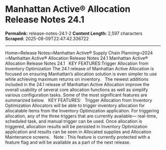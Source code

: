 # Manhattan Active® Allocation Release Notes 24.1

**Permalink:** release-notes-24.1-2
**Content Length:** 2,597 characters
**Scraped:** 2025-08-09T22:47:42.336722

---

Home&rsaquo;&rsaquo;Release Notes&rsaquo;&rsaquo;Manhattan Active® Supply Chain Planning&rsaquo;&rsaquo;2024 ››Manhattan Active® Allocation Release Notes 24.1 Manhattan Active&reg; Allocation Release Notes 24.1 &nbsp; KEY FEATURES:Trigger Allocation from Inventory Optimization The 24.1 release of Manhattan Active Allocation is focused on ensuring Manhattan&rsquo;s allocation solution is even simpler to use while achieving maximum returns on inventory.&nbsp;&nbsp; The newest additions included in the 24.1 release of Manhattan Active Allocation improve the overall usability of several core allocation functions as well as simplify various configuration tasks. Some of the most significant features are summarized below. &nbsp; KEY FEATURES: &nbsp; Trigger Allocation from Inventory Optimization Allocators will be able to trigger inventory allocation for allocatable items from the Inventory Optimization&nbsp;application. For triggering allocation, any of the three triggers that are currently available&mdash; real-time, scheduled task, and manual trigger can be used. Once allocation is triggered, allocation results will be persisted in Inventory Optimization application and results can be seen in Allocated supplies and Allocation Maintenance screens. &nbsp; Note : This feature is currently protected with a feature flag and will be available as a part of the next release.